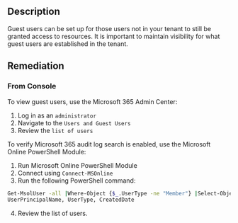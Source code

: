 ## Description

Guest users can be set up for those users not in your tenant to still be granted access to resources. It is important to maintain visibility for what guest users are established in the tenant.

## Remediation

### From Console

To view guest users, use the Microsoft 365 Admin Center:

1. Log in as an `administrator`
2. Navigate to the `Users and Guest Users`
3. Review the `list of users`

To verify Microsoft 365 audit log search is enabled, use the Microsoft Online PowerShell Module:

1. Run Microsoft Online PowerShell Module
2. Connect using `Connect-MSOnline`
3. Run the following PowerShell command:

```bash
Get-MsolUser -all |Where-Object {$_.UserType -ne "Member"} |Select-Object
UserPrincipalName, UserType, CreatedDate
```

4. Review the list of users.
